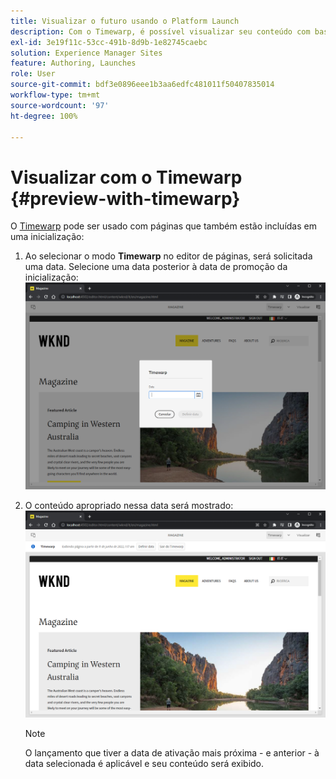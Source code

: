 ```yaml
---
title: Visualizar o futuro usando o Platform Launch
description: Com o Timewarp, é possível visualizar seu conteúdo com base em seus lançamentos.
exl-id: 3e19f11c-53cc-491b-8d9b-1e82745caebc
solution: Experience Manager Sites
feature: Authoring, Launches
role: User
source-git-commit: bdf3e0896eee1b3aa6edfc481011f50407835014
workflow-type: tm+mt
source-wordcount: '97'
ht-degree: 100%

---
```


# Visualizar com o Timewarp {#preview-with-timewarp}

O [Timewarp](/help/sites-cloud/authoring/sites-console/page-versions.md#timewarp) pode ser usado com páginas que também estão incluídas em uma inicialização:

1. Ao selecionar o modo **Timewarp** no editor de páginas, será solicitada uma data. Selecione uma data posterior à data de promoção da inicialização:
   ![Navegar na inicialização a partir do Editor de páginas](/help/sites-cloud/authoring/assets/launches-timewarp-01.png)

1. O conteúdo apropriado nessa data será mostrado:
   ![Navegar no lançamento a partir do editor de páginas](/help/sites-cloud/authoring/assets/launches-timewarp-02.png)

   >[!NOTE]
   >
   >O lançamento que tiver a data de ativação mais próxima - e anterior - à data selecionada é aplicável e seu conteúdo será exibido.
